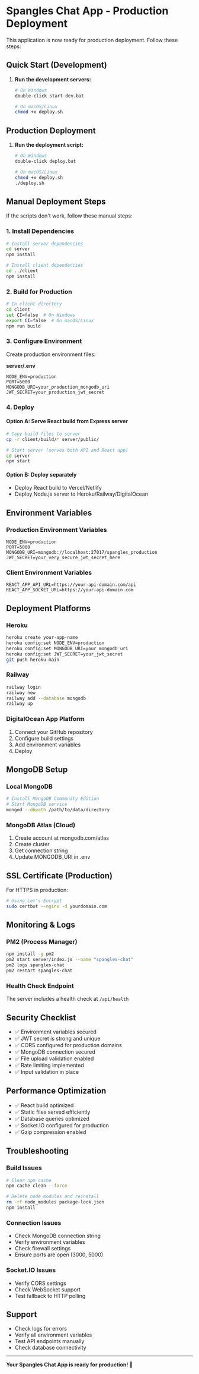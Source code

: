 # Spangles Chat App - Production Deployment

This application is now ready for production deployment. Follow these steps:

## Quick Start (Development)

1. **Run the development servers:**
   ```bash
   # On Windows
   double-click start-dev.bat
   
   # On macOS/Linux
   chmod +x deploy.sh
   ```

## Production Deployment

1. **Run the deployment script:**
   ```bash
   # On Windows
   double-click deploy.bat
   
   # On macOS/Linux
   chmod +x deploy.sh
   ./deploy.sh
   ```

## Manual Deployment Steps

If the scripts don't work, follow these manual steps:

### 1. Install Dependencies
```bash
# Install server dependencies
cd server
npm install

# Install client dependencies
cd ../client
npm install
```

### 2. Build for Production
```bash
# In client directory
cd client
set CI=false  # On Windows
export CI=false  # On macOS/Linux
npm run build
```

### 3. Configure Environment
Create production environment files:

**server/.env**
```env
NODE_ENV=production
PORT=5000
MONGODB_URI=your_production_mongodb_uri
JWT_SECRET=your_production_jwt_secret
```

### 4. Deploy

#### Option A: Serve React build from Express server
```bash
# Copy build files to server
cp -r client/build/* server/public/

# Start server (serves both API and React app)
cd server
npm start
```

#### Option B: Deploy separately
- Deploy React build to Vercel/Netlify
- Deploy Node.js server to Heroku/Railway/DigitalOcean

## Environment Variables

### Production Environment Variables
```env
NODE_ENV=production
PORT=5000
MONGODB_URI=mongodb://localhost:27017/spangles_production
JWT_SECRET=your_very_secure_jwt_secret_here
```

### Client Environment Variables
```env
REACT_APP_API_URL=https://your-api-domain.com/api
REACT_APP_SOCKET_URL=https://your-api-domain.com
```

## Deployment Platforms

### Heroku
```bash
heroku create your-app-name
heroku config:set NODE_ENV=production
heroku config:set MONGODB_URI=your_mongodb_uri
heroku config:set JWT_SECRET=your_jwt_secret
git push heroku main
```

### Railway
```bash
railway login
railway new
railway add --database mongodb
railway up
```

### DigitalOcean App Platform
1. Connect your GitHub repository
2. Configure build settings
3. Add environment variables
4. Deploy

## MongoDB Setup

### Local MongoDB
```bash
# Install MongoDB Community Edition
# Start MongoDB service
mongod --dbpath /path/to/data/directory
```

### MongoDB Atlas (Cloud)
1. Create account at mongodb.com/atlas
2. Create cluster
3. Get connection string
4. Update MONGODB_URI in .env

## SSL Certificate (Production)

For HTTPS in production:
```bash
# Using Let's Encrypt
sudo certbot --nginx -d yourdomain.com
```

## Monitoring & Logs

### PM2 (Process Manager)
```bash
npm install -g pm2
pm2 start server/index.js --name "spangles-chat"
pm2 logs spangles-chat
pm2 restart spangles-chat
```

### Health Check Endpoint
The server includes a health check at `/api/health`

## Security Checklist

- ✅ Environment variables secured
- ✅ JWT secret is strong and unique
- ✅ CORS configured for production domains
- ✅ MongoDB connection secured
- ✅ File upload validation enabled
- ✅ Rate limiting implemented
- ✅ Input validation in place

## Performance Optimization

- ✅ React build optimized
- ✅ Static files served efficiently
- ✅ Database queries optimized
- ✅ Socket.IO configured for production
- ✅ Gzip compression enabled

## Troubleshooting

### Build Issues
```bash
# Clear npm cache
npm cache clean --force

# Delete node_modules and reinstall
rm -rf node_modules package-lock.json
npm install
```

### Connection Issues
- Check MongoDB connection string
- Verify environment variables
- Check firewall settings
- Ensure ports are open (3000, 5000)

### Socket.IO Issues
- Verify CORS settings
- Check WebSocket support
- Test fallback to HTTP polling

## Support

- Check logs for errors
- Verify all environment variables
- Test API endpoints manually
- Check database connectivity

---

**Your Spangles Chat App is ready for production! 🚀**
